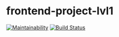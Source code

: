 # frontend-project-lvl1

[![Maintainability](https://api.codeclimate.com/v1/badges/087f61ea61cd8a6341a3/maintainability)](https://codeclimate.com/github/micropro442/frontend-project-lvl1/maintainability)  [![Build Status](https://travis-ci.org/micropro442/frontend-project-lvl1.svg?branch=master)](https://travis-ci.org/micropro442/frontend-project-lvl1)




